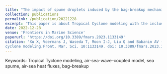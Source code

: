 ```yaml
---
title: "The impact of spume droplets induced by the bag-breakup mechanism on Tropical Cyclone modeling"
collection: publications
permalink: /publication/20221228
excerpt: 'This paper is about Tropical Cyclone modeling with the inclusion of the bag-breakup mechanism.'
date: 2022-12-28
venue: 'Frontiers in Marine Science'
paperurl: 'https://doi.org/10.3389/fmars.2023.1133149'
citation: 'Xu X, Voermans J, Waseda T, Moon I-J, Liu Q and Babanin AV (2023) The impact of spume droplets induced by the bagbreakup mechanism on tropical
cyclone modeling.Front. Mar. Sci. 10:1133149. doi: 10.3389/fmars.2023.1133149'
---
```


Keywords: Tropical Tyclone modeling, air-sea-wave–coupled model, sea spume, air-sea heat ﬂuxes, bag-breakup
